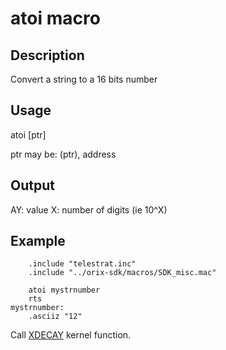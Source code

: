 # atoi macro

## Description

Convert a string to a 16 bits number

## Usage

atoi [ptr]

ptr may be: (ptr), address

## Output

AY: value
X: number of digits (ie 10^X)

## Example

```ca65
    .include "telestrat.inc"
    .include "../orix-sdk/macros/SDK_misc.mac"

    atoi mystrnumber
    rts
mystrnumber:
    .asciiz "12"
```

Call [XDECAY](../../../kernel/primitives/xdecay/) kernel function.
